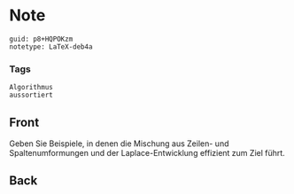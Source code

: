 # Note
```
guid: p8+HQPOKzm
notetype: LaTeX-deb4a
```

### Tags
```
Algorithmus
aussortiert
```

## Front
Geben Sie Beispiele, in denen die Mischung aus Zeilen- und Spaltenumformungen und der Laplace-Entwicklung<span> effizient zum Ziel führt.</span>

## Back

